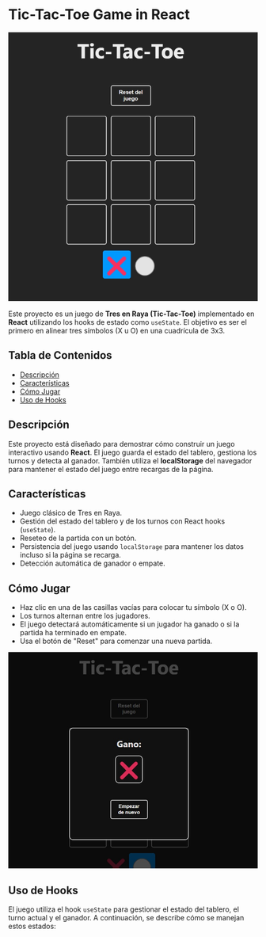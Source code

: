 # Tic-Tac-Toe Game in React

![Tablero del juego](./public/tic-tac-toe.jpg)



Este proyecto es un juego de **Tres en Raya (Tic-Tac-Toe)** implementado en **React** utilizando los hooks de estado como `useState`. El objetivo es ser el primero en alinear tres símbolos (X u O) en una cuadrícula de 3x3.

## Tabla de Contenidos
- [Descripción](#descripción)
- [Características](#características)
- [Cómo Jugar](#cómo-jugar)
- [Uso de Hooks](#uso-de-hooks)


## Descripción

Este proyecto está diseñado para demostrar cómo construir un juego interactivo usando **React**. El juego guarda el estado del tablero, gestiona los turnos y detecta al ganador. También utiliza el **localStorage** del navegador para mantener el estado del juego entre recargas de la página.

## Características
- Juego clásico de Tres en Raya.
- Gestión del estado del tablero y de los turnos con React hooks (`useState`).
- Reseteo de la partida con un botón.
- Persistencia del juego usando `localStorage` para mantener los datos incluso si la página se recarga.
- Detección automática de ganador o empate.


## Cómo Jugar

- Haz clic en una de las casillas vacías para colocar tu símbolo (X o O).
- Los turnos alternan entre los jugadores.
- El juego detectará automáticamente si un jugador ha ganado o si la partida ha terminado en empate.
- Usa el botón de "Reset" para comenzar una nueva partida.


![Tablero Ganador](./public/tic-tac-toe-ganador.jpg)

## Uso de Hooks

El juego utiliza el hook `useState` para gestionar el estado del tablero, el turno actual y el ganador. A continuación, se describe cómo se manejan estos estados:

